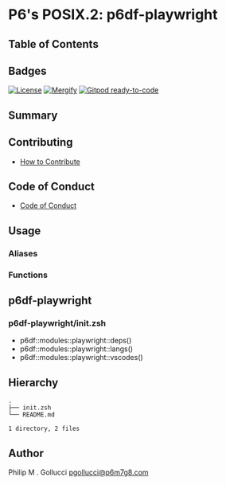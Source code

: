# P6's POSIX.2: p6df-playwright

## Table of Contents

## Badges

[![License](https://img.shields.io/badge/License-Apache%202.0-yellowgreen.svg)](https://opensource.org/licenses/Apache-2.0)
[![Mergify](https://img.shields.io/endpoint.svg?url=https://gh.mergify.io/badges//p6df-playwright/&style=flat)](https://mergify.io)
[![Gitpod ready-to-code](https://img.shields.io/badge/Gitpod-ready--to--code-blue?logo=gitpod)](<https://gitpod.io/#https://github.com//p6df-playwright>)

## Summary

## Contributing

- [How to Contribute](<https://github.com//.github/blob/main/CONTRIBUTING.md>)

## Code of Conduct

- [Code of Conduct](<https://github.com//.github/blob/main/CODE_OF_CONDUCT.md>)

## Usage

### Aliases

### Functions

## p6df-playwright

### p6df-playwright/init.zsh

- p6df::modules::playwright::deps()
- p6df::modules::playwright::langs()
- p6df::modules::playwright::vscodes()

## Hierarchy

```text
.
├── init.zsh
└── README.md

1 directory, 2 files
```

## Author

Philip M . Gollucci <pgollucci@p6m7g8.com>
